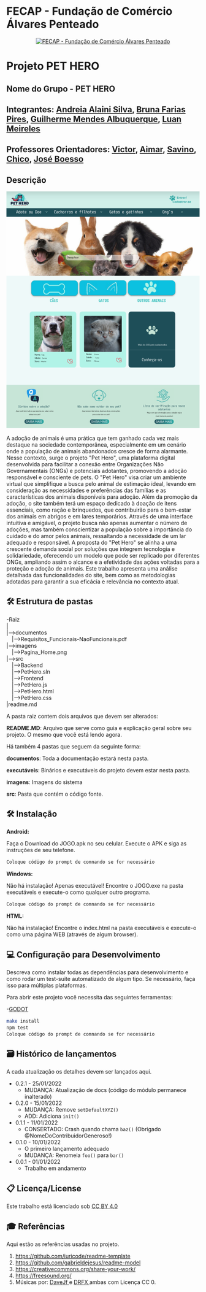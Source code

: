 # FECAP - Fundação de Comércio Álvares Penteado

<p align="center">
<a href= "https://www.fecap.br/"><img src="https://encrypted-tbn0.gstatic.com/images?q=tbn:ANd9GcRhZPrRa89Kma0ZZogxm0pi-tCn_TLKeHGVxywp-LXAFGR3B1DPouAJYHgKZGV0XTEf4AE&usqp=CAU" alt="FECAP - Fundação de Comércio Álvares Penteado" border="0"></a>
</p>

# Projeto PET HERO

## Nome do Grupo - PET HERO

## Integrantes: <a href="https://www.linkedin.com/in/andreia-alaini-854a88208/">Andreia Alaini Silva</a>, <a href="https://www.linkedin.com/in/bruna-farias-727a27277/">Bruna Farias Pires</a>, <a href="https://www.linkedin.com/in/guilherme-mendes-albuquerque-6a50b330a/">Guilherme Mendes Albuquerque</a>, <a href="https://www.linkedin.com/in/luan-m-132452142/">Luan Meireles</a>

## Professores Orientadores: <a href="https://www.linkedin.com/in/victorbarq/">Victor</a>, <a href="https://www.linkedin.com/in/aimarlopes/">Aimar</a>, <a href="https://www.linkedin.com/in/eduardo-savino-gomes-77833a10/">Savino</a>, <a href="https://www.linkedin.com/in/francisco-escobar/">Chico</a>, <a href="https://www.linkedin.com/in/jbuesso/">José Boesso</a>

## Descrição

<p align="center">
<img src="https://github.com/2024-2-NADS2/Projeto10/blob/main/imagens/Pagina_Home.png" alt="NOME DO JOGO" border="0">
  
</p>


A adoção de animais é uma prática que tem ganhado cada vez mais destaque na sociedade contemporânea, especialmente em um cenário onde a população de animais abandonados cresce de forma alarmante. Nesse contexto, surge o projeto "Pet Hero", uma plataforma digital desenvolvida para facilitar a conexão entre Organizações Não Governamentais (ONGs) e potenciais adotantes, promovendo a adoção responsável e consciente de pets. O "Pet Hero" visa criar um ambiente virtual que simplifique a busca pelo animal de estimação ideal, levando em consideração as necessidades e preferências das famílias e as características dos animais disponíveis para adoção.
Além da promoção da adoção, o site também terá um espaço dedicado à doação de itens essenciais, como ração e brinquedos, que contribuirão para o bem-estar dos animais em abrigos e em lares temporários. Através de uma interface intuitiva e amigável, o projeto busca não apenas aumentar o número de adoções, mas também conscientizar a população sobre a importância do cuidado e do amor pelos animais, ressaltando a necessidade de um lar adequado e responsável.
A proposta do "Pet Hero" se alinha a uma crescente demanda social por soluções que integrem tecnologia e solidariedade, oferecendo um modelo que pode ser replicado por diferentes ONGs, ampliando assim o alcance e a efetividade das ações voltadas para a proteção e adoção de animais. Este trabalho apresenta uma análise detalhada das funcionalidades do site, bem como as metodologias adotadas para garantir a sua eficácia e relevância no contexto atual.

## 🛠 Estrutura de pastas

-Raiz<br>
|<br>
|-->documentos<br>
  &emsp;|-->Requisitos_Funcionais-NaoFuncionais.pdf<br>
|-->imagens<br>
&emsp;|-->Pagina_Home.png<br>
|-->src<br>
  &emsp;|-->Backend<br>
     &emsp;|-->PetHero.sln<br>
  &emsp;|-->Frontend<br>
     &emsp;|-->PetHero.js<br>
      &emsp;|-->PetHero.html<br>
       &emsp;|-->PetHero.css<br>
|readme.md<br>

A pasta raiz contem dois arquivos que devem ser alterados:

<b>README.MD</b>: Arquivo que serve como guia e explicação geral sobre seu projeto. O mesmo que você está lendo agora.

Há também 4 pastas que seguem da seguinte forma:

<b>documentos</b>: Toda a documentação estará nesta pasta.

<b>executáveis</b>: Binários e executáveis do projeto devem estar nesta pasta.

<b>imagens</b>: Imagens do sistema

<b>src</b>: Pasta que contém o código fonte.

## 🛠 Instalação

<b>Android:</b>

Faça o Download do JOGO.apk no seu celular.
Execute o APK e siga as instruções de seu telefone.

```sh
Coloque código do prompt de comnando se for necessário
```

<b>Windows:</b>

Não há instalação! Apenas executável!
Encontre o JOGO.exe na pasta executáveis e execute-o como qualquer outro programa.

```sh
Coloque código do prompt de comnando se for necessário
```

<b>HTML:</b>

Não há instalação!
Encontre o index.html na pasta executáveis e execute-o como uma página WEB (através de algum browser).

## 💻 Configuração para Desenvolvimento

Descreva como instalar todas as dependências para desenvolvimento e como rodar um test-suite automatizado de algum tipo. Se necessário, faça isso para múltiplas plataformas.

Para abrir este projeto você necessita das seguintes ferramentas:

-<a href="https://godotengine.org/download">GODOT</a>

```sh
make install
npm test
Coloque código do prompt de comnando se for necessário
```

## 🗃 Histórico de lançamentos

A cada atualização os detalhes devem ser lançados aqui.

* 0.2.1 - 25/01/2022
    * MUDANÇA: Atualização de docs (código do módulo permanece inalterado)
* 0.2.0 - 15/01/2022
    * MUDANÇA: Remove `setDefaultXYZ()`
    * ADD: Adiciona `init()`
* 0.1.1 - 11/01/2022
    * CONSERTADO: Crash quando chama `baz()` (Obrigado @NomeDoContribuidorGeneroso!)
* 0.1.0 - 10/01/2022
    * O primeiro lançamento adequado
    * MUDANÇA: Renomeia `foo()` para `bar()`
* 0.0.1 - 01/01/2022
    * Trabalho em andamento

## 📋 Licença/License
<p xmlns:cc="http://creativecommons.org/ns#" >Este trabalho está licenciado sob <a href="https://creativecommons.org/licenses/by/4.0/?ref=chooser-v1" target="_blank" rel="license noopener noreferrer" style="display:inline-block;">CC BY 4.0<img style="height:22px!important;margin-left:3px;vertical-align:text-bottom;" src="https://mirrors.creativecommons.org/presskit/icons/cc.svg?ref=chooser-v1" alt=""><img style="height:22px!important;margin-left:3px;vertical-align:text-bottom;" src="https://mirrors.creativecommons.org/presskit/icons/by.svg?ref=chooser-v1" alt=""></a></p>

## 🎓 Referências

Aqui estão as referências usadas no projeto.

1. <https://github.com/iuricode/readme-template>
2. <https://github.com/gabrieldejesus/readme-model>
3. <https://creativecommons.org/share-your-work/>
4. <https://freesound.org/>
5. Músicas por: <a href="https://freesound.org/people/DaveJf/sounds/616544/"> DaveJf </a> e <a href="https://freesound.org/people/DRFX/sounds/338986/"> DRFX </a> ambas com Licença CC 0.
